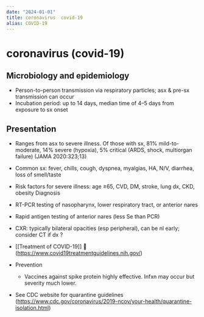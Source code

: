 ```yaml
---
date: "2024-01-01"
title: coronavirus  covid-19
alias: COVID-19
---
```



# coronavirus (covid-19)

## Microbiology and epidemiology

- Person-to-person transmission via respiratory particles; asx & pre-sx transmission can occur
- Incubation period: up to 14 days, median time of 4–5 days from exposure to sx onset

## Presentation

- Ranges from asx to severe illness. Of those with sx, 81% mild-to-moderate, 14% severe (hypoxia), 5% critical (ARDS, shock, multiorgan failure) (JAMA 2020:323;13)
- Common sx: fever, chills, cough, dyspnea, myalgias, HA, N/V, diarrhea, loss of smell/taste
- Risk factors for severe illness: age ≥65, CVD, DM, stroke, lung dx, CKD, obesity
  Diagnosis
- RT-PCR testing of nasopharynx, lower respiratory tract, or anterior nares
- Rapid antigen testing of anterior nares (less Se than PCR)
- CXR: typically bilateral opacities (esp peripheral), can be nl early; consider CT if dx ?
 
- [[Treatment of COVID-19]] 󰒗 (<https://www.covid19treatmentguidelines.nih.gov/>)
- Prevention
    - Vaccines against spike protein highly effective. Infxn may occur but severity much lower.
- See CDC website for quarantine guidelines (<https://www.cdc.gov/coronavirus/2019-ncov/your-health/quarantine-isolation.html>)
